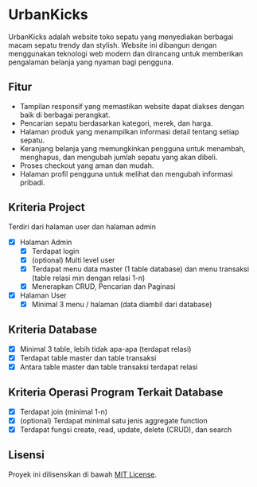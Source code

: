 # UrbanKicks

UrbanKicks adalah website toko sepatu yang menyediakan berbagai macam sepatu trendy dan stylish. Website ini dibangun dengan menggunakan teknologi web modern dan dirancang untuk memberikan pengalaman belanja yang nyaman bagi pengguna.

## Fitur

- Tampilan responsif yang memastikan website dapat diakses dengan baik di berbagai perangkat.
- Pencarian sepatu berdasarkan kategori, merek, dan harga.
- Halaman produk yang menampilkan informasi detail tentang setiap sepatu.
- Keranjang belanja yang memungkinkan pengguna untuk menambah, menghapus, dan mengubah jumlah sepatu yang akan dibeli.
- Proses checkout yang aman dan mudah.
- Halaman profil pengguna untuk melihat dan mengubah informasi pribadi.

## Kriteria Project

Terdiri dari halaman user dan halaman admin
- [x] Halaman Admin
    - [x] Terdapat login
    - [x] (optional) Multi level user
    - [x] Terdapat menu data master (1 table database) dan menu transaksi (table relasi min dengan relasi 1-n)
    - [x] Menerapkan CRUD, Pencarian dan Paginasi
- [x] Halaman User
    - [x] Minimal 3 menu / halaman (data diambil dari database)

## Kriteria Database

- [x] Minimal 3 table, lebih tidak apa-apa (terdapat relasi)
- [x] Terdapat table master dan table transaksi
- [x] Antara table master dan table transaksi terdapat relasi

## Kriteria Operasi Program Terkait Database

- [x] Terdapat join (minimal 1-n)
- [x] (optional) Terdapat minimal satu jenis aggregate function
- [x] Terdapat fungsi create, read, update, delete (CRUD), dan search

## Lisensi

Proyek ini dilisensikan di bawah [MIT License](LICENSE).
